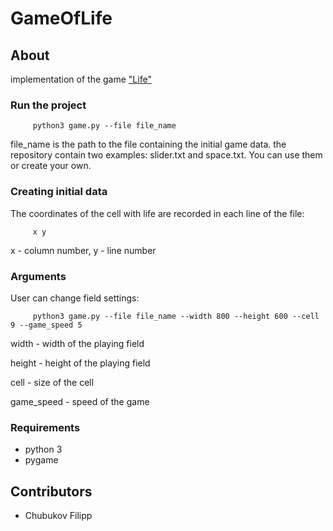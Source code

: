 # GameOfLife

## About
  implementation of the game ["Life"](https://en.wikipedia.org/wiki/Conway%27s_Game_of_Life)

### Run the project

         python3 game.py --file file_name

file_name is the path to the file containing the initial game data.
the repository contain two examples: slider.txt and space.txt. You can use them or create your own.

### Creating initial data
  The coordinates of the cell with life are recorded in each line of the file: 
  
         x y

  x - column number, y - line number
  
### Arguments
  User can change field settings:

         python3 game.py --file file_name --width 800 --height 600 --cell 9 --game_speed 5
        
  width - width of the playing field
  
  height - height of the playing field
  
  сell - size of the cell
  
  game_speed - speed of the game
  
### Requirements
* python 3
* pygame

## Contributors

* Chubukov Filipp  
